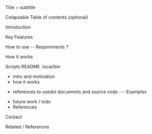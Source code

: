Titie + subtitle

Colapsable Table of contents (optional)

Introduction


Key Features

How to use
 -- Requirements ?

How it works

Scripts README .local/bin

- intro and motivation
- how it works
* references to usedul docuemnts and source code
--- Examples
- future work / todo
- References

Contact

Related / References

